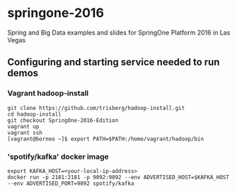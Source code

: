 # springone-2016
Spring and Big Data examples and slides for SpringOne Platform 2016 in Las Vegas

## Configuring and starting service needed to run demos

### Vagrant hadoop-install

    git clone https://github.com/trisberg/hadoop-install.git
    cd hadoop-install
    git checkout SpringOne-2016-Edition
    vagrant up
    vagrant ssh
    [vagrant@borneo ~]$ export PATH=$PATH:/home/vagrant/hadoop/bin

### 'spotify/kafka' docker image

    export KAFKA_HOST=<your-local-ip-address>
    docker run -p 2181:2181 -p 9092:9092 --env ADVERTISED_HOST=$KAFKA_HOST --env ADVERTISED_PORT=9092 spotify/kafka

